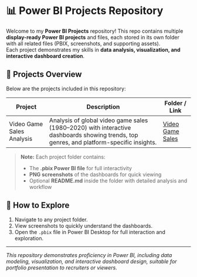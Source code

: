 
# 📊 Power BI Projects Repository

Welcome to my **Power BI Projects** repository! This repo contains multiple **display-ready Power BI projects** and files, each stored in its own folder with all related files (PBIX, screenshots, and supporting assets).  
Each project demonstrates my skills in **data analysis, visualization, and interactive dashboard creation**.

## 🚀 Projects Overview

Below are the projects included in this repository:

| Project | Description | Folder / Link |
|---------|-------------|---------------|
| Video Game Sales Analysis | Analysis of global video game sales (1980–2020) with interactive dashboards showing trends, top genres, and platform-specific insights. | [Video Game Sales](./Video%20Game%20Sales) |
<!--
| [Next Project Name] | Short description of your next project (dataset, insights, visuals). | [Folder Name](./FolderName) |
| [Another Project] | Short description of another project. | [Folder Name](./FolderName) |
 add project details as we progress
 Your comment text here -->

> **Note:** Each project folder contains:  
> - The **.pbix Power BI file** for full interactivity  
> - **PNG screenshots** of the dashboards for quick viewing  
> - Optional **README.md** inside the folder with detailed analysis and workflow  

## 📂 How to Explore

1. Navigate to any project folder.  
2. View screenshots to quickly understand the dashboards.  
3. Open the `.pbix` file in Power BI Desktop for full interaction and exploration.  

---

*This repository demonstrates proficiency in Power BI, including data modeling, visualization, and interactive dashboard design, suitable for portfolio presentation to recruiters or viewers.*


